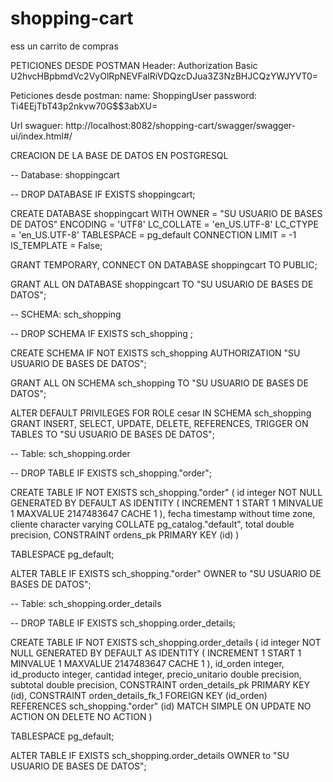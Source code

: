 # shopping-cart
ess un carrito de compras

PETICIONES DESDE POSTMAN
Header: Authorization Basic U2hvcHBpbmdVc2VyOlRpNEVFalRiVDQzcDJua3Z3NzBHJCQzYWJYVT0=

Peticiones desde postman:
name: ShoppingUser
password: Ti4EEjTbT43p2nkvw70G$$3abXU=

Url swaguer: http://localhost:8082/shopping-cart/swagger/swagger-ui/index.html#/

CREACION DE LA BASE DE DATOS EN POSTGRESQL

-- Database: shoppingcart

-- DROP DATABASE IF EXISTS shoppingcart;

CREATE DATABASE shoppingcart
    WITH
    OWNER = "SU USUARIO DE BASES DE DATOS"
    ENCODING = 'UTF8'
    LC_COLLATE = 'en_US.UTF-8'
    LC_CTYPE = 'en_US.UTF-8'
    TABLESPACE = pg_default
    CONNECTION LIMIT = -1
    IS_TEMPLATE = False;

GRANT TEMPORARY, CONNECT ON DATABASE shoppingcart TO PUBLIC;

GRANT ALL ON DATABASE shoppingcart TO "SU USUARIO DE BASES DE DATOS";

-- SCHEMA: sch_shopping

-- DROP SCHEMA IF EXISTS sch_shopping ;

CREATE SCHEMA IF NOT EXISTS sch_shopping
    AUTHORIZATION "SU USUARIO DE BASES DE DATOS";

GRANT ALL ON SCHEMA sch_shopping TO "SU USUARIO DE BASES DE DATOS";

ALTER DEFAULT PRIVILEGES FOR ROLE cesar IN SCHEMA sch_shopping
GRANT INSERT, SELECT, UPDATE, DELETE, REFERENCES, TRIGGER ON TABLES TO "SU USUARIO DE BASES DE DATOS";

-- Table: sch_shopping.order

-- DROP TABLE IF EXISTS sch_shopping."order";

CREATE TABLE IF NOT EXISTS sch_shopping."order"
(
    id integer NOT NULL GENERATED BY DEFAULT AS IDENTITY ( INCREMENT 1 START 1 MINVALUE 1 MAXVALUE 2147483647 CACHE 1 ),
    fecha timestamp without time zone,
    cliente character varying COLLATE pg_catalog."default",
    total double precision,
    CONSTRAINT ordens_pk PRIMARY KEY (id)
)

TABLESPACE pg_default;

ALTER TABLE IF EXISTS sch_shopping."order"
    OWNER to "SU USUARIO DE BASES DE DATOS";
    
 -- Table: sch_shopping.order_details

-- DROP TABLE IF EXISTS sch_shopping.order_details;

CREATE TABLE IF NOT EXISTS sch_shopping.order_details
(
    id integer NOT NULL GENERATED BY DEFAULT AS IDENTITY ( INCREMENT 1 START 1 MINVALUE 1 MAXVALUE 2147483647 CACHE 1 ),
    id_orden integer,
    id_producto integer,
    cantidad integer,
    precio_unitario double precision,
    subtotal double precision,
    CONSTRAINT orden_details_pk PRIMARY KEY (id),
    CONSTRAINT orden_details_fk_1 FOREIGN KEY (id_orden)
        REFERENCES sch_shopping."order" (id) MATCH SIMPLE
        ON UPDATE NO ACTION
        ON DELETE NO ACTION
)

TABLESPACE pg_default;

ALTER TABLE IF EXISTS sch_shopping.order_details
    OWNER to "SU USUARIO DE BASES DE DATOS";
